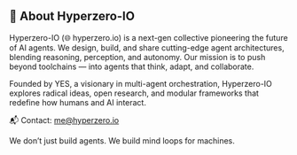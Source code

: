 ## 🔷 About Hyperzero-IO

Hyperzero-IO (🌐 hyperzero.io) is a next-gen collective pioneering the future of AI agents. We design, build, and share cutting-edge agent architectures, blending reasoning, perception, and autonomy. Our mission is to push beyond toolchains — into agents that think, adapt, and collaborate.

Founded by YES, a visionary in multi-agent orchestration, Hyperzero-IO explores radical ideas, open research, and modular frameworks that redefine how humans and AI interact.

📬 Contact: me@hyperzero.io

We don’t just build agents. We build mind loops for machines.

